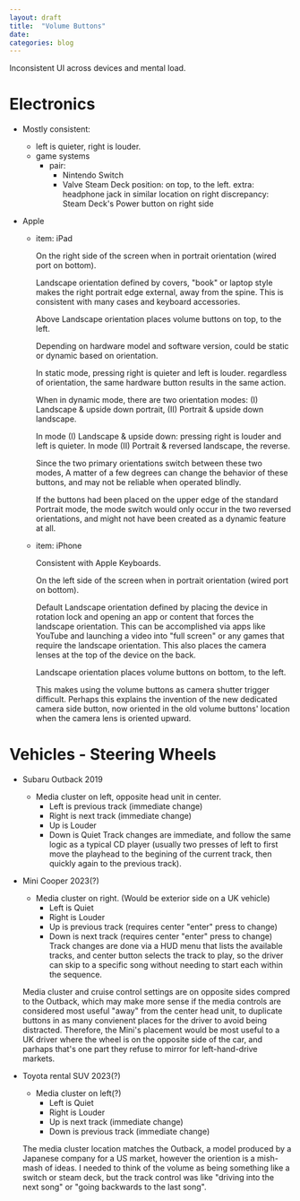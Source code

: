 ```yaml
---
layout: draft
title:  "Volume Buttons"
date:   
categories: blog
---
```


Inconsistent UI across devices and mental load.

# Electronics

- Mostly consistent:
  - left is quieter, right is louder.
  - game systems
    - pair:
      - Nintendo Switch
      - Valve Steam Deck
      position: on top, to the left.
      extra: headphone jack in similar location on right
      discrepancy: Steam Deck's Power button on right side

- Apple
  - item: iPad
    
    On the right side of the screen when in portrait orientation (wired port on bottom).
    
    Landscape orientation defined by covers, "book" or laptop style makes the right portrait edge external, away from the spine. This is consistent with many cases and keyboard accessories.
    
    Above Landscape orientation places volume buttons on top, to the left.
    
    Depending on hardware model and software version, could be static or dynamic based on orientation.
    
    In static mode, pressing right is quieter and left is louder. regardless of orientation, the same hardware button results in the same action.
    
    When in dynamic mode, there are two orientation modes: (I) Landscape & upside down portrait, (II) Portrait & upside down landscape.
    
    In mode (I) Landscape & upside down: pressing right is louder and left is quieter. In mode (II) Portrait & reversed landscape, the reverse.
    
    Since the two primary orientations switch between these two modes, A matter of a few degrees can change the behavior of these buttons, and may not be reliable when operated blindly.
    
    If the buttons had been placed on the upper edge of the standard Portrait mode, the mode switch would only occur in the two reversed orientations, and might not have been created as a dynamic feature at all.
    
  - item: iPhone
    
    Consistent with Apple Keyboards.
  
    On the left side of the screen when in portrait orientation (wired port on bottom).
    
    Default Landscape orientation defined by placing the device in rotation lock and opening an app or content that forces the landscape orientation. This can be accomplished via apps like YouTube and launching a video into "full screen" or any games that require the landscape orientation. This also places the camera lenses at the top of the device on the back.
    
    Landscape orientation places volume buttons on bottom, to the left. 
    
    This makes using the volume buttons as camera shutter trigger difficult. Perhaps this explains the invention of the new dedicated camera side button, now oriented in the old volume buttons' location when the camera lens is oriented upward.
    
    

# Vehicles - Steering Wheels

- Subaru Outback 2019
  - Media cluster on left, opposite head unit in center.
    - Left is previous track (immediate change)
    - Right is next track (immediate change)
    - Up is Louder
    - Down is Quiet
  Track changes are immediate, and follow the same logic as a typical CD player (usually two presses of left to first move the playhead to the begining of the current track, then quickly again to the previous track).

- Mini Cooper 2023(?)
  - Media cluster on right. (Would be exterior side on a UK vehicle)
    - Left is Quiet
    - Right is Louder
    - Up is previous track (requires center "enter" press to change)
    - Down is next track (requires center "enter" press to change)
  Track changes are done via a HUD menu that lists the available tracks, and center button selects the track to play, so the driver can skip to a specific song without needing to start each within the sequence.

  Media cluster and cruise control settings are on opposite sides compred to the Outback, which may make more sense if the media controls are considered most useful "away" from the center head unit, to duplicate buttons in as many convienent places for the driver to avoid being distracted. Therefore, the Mini's placement would be most useful to a UK driver where the wheel is on the opposite side of the car, and parhaps that's one part they refuse to mirror for left-hand-drive markets.
  
- Toyota rental SUV 2023(?)
  - Media cluster on left(?)
    - Left is Quiet
    - Right is Louder
    - Up is next track (immediate change)
    - Down is previous track (immediate change)
  
  The media cluster location matches the Outback, a model produced by a Japanese company for a US market, however the oriention is a mish-mash of ideas. I needed to think of the volume as being something like a switch or steam deck, but the track control was like "driving into the next song" or "going backwards to the last song".





